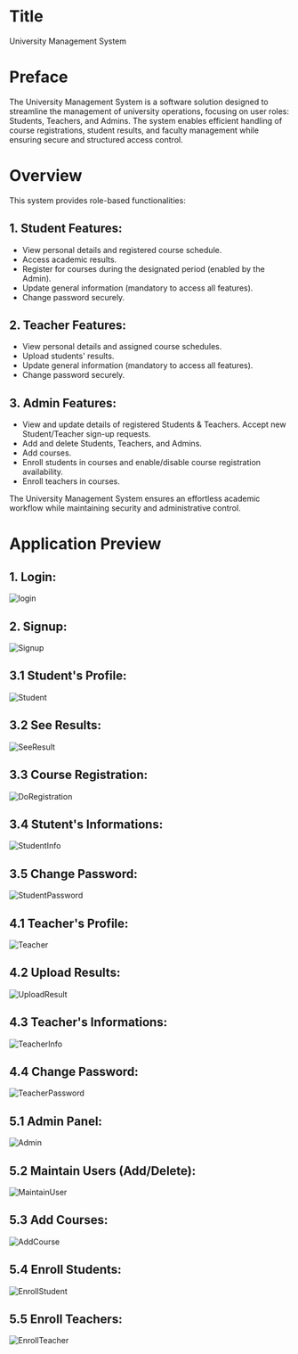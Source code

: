 # Title
University Management System


# Preface
The University Management System is a software solution designed to streamline the management of university operations, focusing on user roles: Students, Teachers, and Admins. The system enables efficient handling of course registrations, student results, and faculty management while ensuring secure and structured access control.


# Overview
This system provides role-based functionalities:

## 1. Student Features:
- View personal details and registered course schedule.
- Access academic results.
- Register for courses during the designated period (enabled by the Admin).
- Update general information (mandatory to access all features).
- Change password securely.

## 2. Teacher Features:
- View personal details and assigned course schedules.
- Upload students' results.
- Update general information (mandatory to access all features).
- Change password securely.

## 3. Admin Features:
- View and update details of registered Students & Teachers. Accept new Student/Teacher sign-up requests.
- Add and delete Students, Teachers, and Admins.
- Add courses.
- Enroll students in courses and enable/disable course registration availability.
- Enroll teachers in courses.

The University Management System ensures an effortless academic workflow while maintaining security and administrative control.



# Application Preview
## 1. Login:
![login](https://github.com/user-attachments/assets/12d071bf-f154-458e-a3b4-99b2f3dce8a4)


## 2. Signup:
![Signup](https://github.com/user-attachments/assets/be4bbaa2-ba43-4c58-9722-9cbfa2b99866)


## 3.1 Student's Profile:
![Student](https://github.com/user-attachments/assets/2aeed83d-1154-44a5-86a1-0e1af9f874f2)


## 3.2 See Results:
![SeeResult](https://github.com/user-attachments/assets/55eb759c-34ad-4f66-9aef-dbee3d053b12)


## 3.3 Course Registration:
![DoRegistration](https://github.com/user-attachments/assets/f55f1cb0-0b03-4f52-98d9-56832698ea6f)


## 3.4 Stutent's Informations:
![StudentInfo](https://github.com/user-attachments/assets/1ba6fca4-4722-42a9-a2e5-c8d5763b266c)


## 3.5 Change Password:
![StudentPassword](https://github.com/user-attachments/assets/4df8aa5f-07e8-4310-a53d-9df8cafb116b)


## 4.1 Teacher's Profile:
![Teacher](https://github.com/user-attachments/assets/2617cc9e-2ede-4fdd-ac1a-ff47eb229e34)


## 4.2 Upload Results:
![UploadResult](https://github.com/user-attachments/assets/ce3682e1-6392-43df-87fb-296d5da1ee58)


## 4.3 Teacher's Informations:
![TeacherInfo](https://github.com/user-attachments/assets/4ccbb683-e1c3-4ce3-9fc6-ed8339f8991a)


## 4.4 Change Password:
![TeacherPassword](https://github.com/user-attachments/assets/9d17d91c-bb97-410b-bc88-b717351ab845)


## 5.1 Admin Panel:
![Admin](https://github.com/user-attachments/assets/1c92322b-1d2a-454f-9945-1d71ebfd7511)


## 5.2 Maintain Users (Add/Delete):
![MaintainUser](https://github.com/user-attachments/assets/1e89f00e-5d4e-4b32-92f5-a22688b499ee)


## 5.3 Add Courses:
![AddCourse](https://github.com/user-attachments/assets/4deaf373-18a4-4edf-926f-3ceb8811c492)


## 5.4 Enroll Students:
![EnrollStudent](https://github.com/user-attachments/assets/7c6d9eb2-650b-4bfe-a31b-71c5a868679f)


## 5.5 Enroll Teachers:
![EnrollTeacher](https://github.com/user-attachments/assets/b207b2a6-3804-406f-91ad-b8fecb049bb1)

